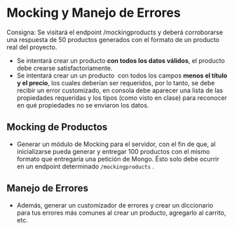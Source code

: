 # Mocking y Manejo de Errores

Consigna:
Se visitará el endpoint /mockingproducts y deberá corroborarse una respuesta de 50 productos generados con el formato de un producto real del proyecto.

- Se intentará crear un producto **con todos los datos válidos**, el producto debe crearse satisfactoriamente.
- Se intentará crear un un producto  con todos los campos **menos el título y el precio**, los cuales deberían ser requeridos, por lo tanto, se debe recibir un error customizado, en consola debe aparecer una lista de las propiedades requeridas y los tipos (como visto en clase) para reconocer en qué propiedades no se enviaron los datos.

## Mocking de Productos

- Generar un módulo de Mocking para el servidor, con el fin de que, al inicializarse pueda generar y entregar 100 productos con el mismo formato que entregaría una petición de Mongo. Ésto solo debe ocurrir en un endpoint determinado `/mockingproducts` .

## Manejo de Errores

- Además, generar un customizador de errores y crear un diccionario para tus errores más comunes al crear un producto, agregarlo al carrito, etc.
